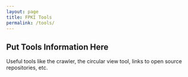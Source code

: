 ```yaml
---
layout: page
title: FPKI Tools
permalink: /tools/
---
```


## Put Tools Information Here
Useful tools like the crawler, the circular view tool, links to open source
repositories, etc.


